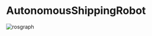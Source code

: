 # AutonomousShippingRobot

![rosgraph](https://user-images.githubusercontent.com/74297568/128164935-c0fce5b8-b4cf-4d6c-902c-1d08afa9436a.png)
